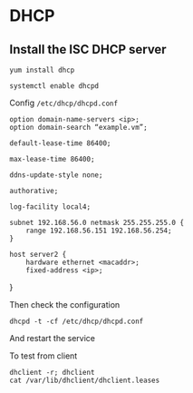 # DHCP

## Install the ISC DHCP server

    yum install dhcp

    systemctl enable dhcpd

Config `/etc/dhcp/dhcpd.conf`

    option domain-name-servers <ip>;
    option domain-search “example.vm”;

    default-lease-time 86400;

    max-lease-time 86400;

    ddns-update-style none;

    authorative;

    log-facility local4;

    subnet 192.168.56.0 netmask 255.255.255.0 {
        range 192.168.56.151 192.168.56.254;
    }

    host server2 {
        hardware ethernet <macaddr>;
        fixed-address <ip>;
}

Then check the configuration

    dhcpd -t -cf /etc/dhcp/dhcpd.conf

And restart the service

To test from client

    dhclient -r; dhclient
    cat /var/lib/dhclient/dhclient.leases


    